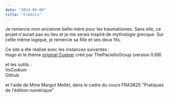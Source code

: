 ```yaml
---
date: "2014-04-09"
title: "Crédits"
---
```


Je remercie mon ancienne belle-mère pour les traumatismes. Sans elle, ce projet n'aurait pas eu lieu et je me serais inspiré de mythologie grecque. Sur cette même logique, je remercie sa fille et ses deux fils.

Ce site a été réalisé avec les instances suivantes :  
Hugo et le thème [original Cupper](https://github.com/ThePacielloGroup/cupper) créé par ThePacielloGroup (version 0.68)

et les outils :  
VsCodium  
Github 

et l'aide de Mme Margot Mellet, dans le cadre du cours FRA3825 "Pratiques de l'édition numérique"